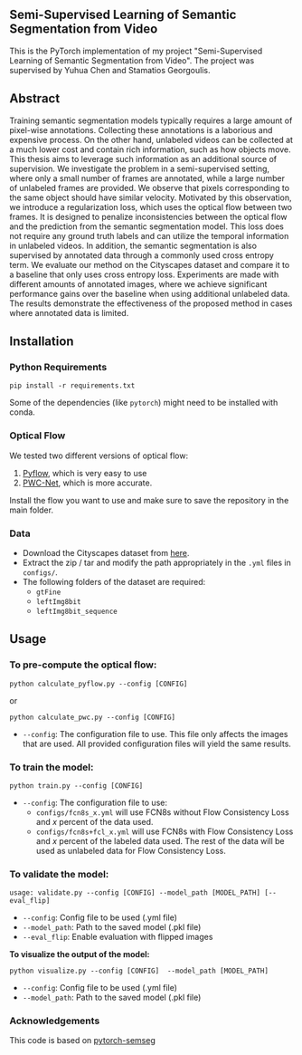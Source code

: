 ## Semi-Supervised Learning of Semantic Segmentation from Video

This is the PyTorch implementation of my project "Semi-Supervised Learning of Semantic Segmentation from Video".
The project was supervised by Yuhua Chen and Stamatios Georgoulis.

## Abstract

Training semantic segmentation models typically requires a large amount of pixel-wise annotations. Collecting
these annotations is a laborious and expensive process. On the other hand, unlabeled videos can be
collected at a much lower cost and contain rich information, such as how objects move.
This thesis aims to leverage such information as an additional source of supervision. We investigate the
problem in a semi-supervised setting, where only a small number of frames are annotated, while a large
number of unlabeled frames are provided. We observe that pixels corresponding to the same object should
have similar velocity. Motivated by this observation, we introduce a regularization loss, which uses the
optical flow between two frames. It is designed to penalize inconsistencies between the optical flow and
the prediction from the semantic segmentation model. This loss does not require any ground truth labels
and can utilize the temporal information in unlabeled videos. In addition, the semantic segmentation is also
supervised by annotated data through a commonly used cross entropy term.
We evaluate our method on the Cityscapes dataset and compare it to a baseline that only uses cross
entropy loss. Experiments are made with different amounts of annotated images, where we achieve significant
performance gains over the baseline when using additional unlabeled data. The results demonstrate the
effectiveness of the proposed method in cases where annotated data is limited.


## Installation


### Python Requirements

```shell
pip install -r requirements.txt
```
Some of the dependencies (like `pytorch`) might need to be installed with conda.


### Optical Flow

We tested two different versions of optical flow:
 1. [Pyflow](https://github.com/pathak22/pyflow), which is very easy to use
 2. [PWC-Net](https://github.com/sniklaus/pytorch-pwc), which is more accurate.
 
Install the flow you want to use and make sure to save the repository in the main folder.


### Data

* Download the Cityscapes dataset from [here](https://www.cityscapes-dataset.com/).
* Extract the zip / tar and modify the path appropriately in the `.yml` files in `configs/`.
* The following folders of the dataset are required:
    - `gtFine`
    - `leftImg8bit`
    - `leftImg8bit_sequence`


## Usage

### To pre-compute the optical flow:

```shell
python calculate_pyflow.py --config [CONFIG] 
```
or 
```shell
python calculate_pwc.py --config [CONFIG] 
```
 * `--config`: The configuration file to use. 
This file only affects the images that are used. 
All provided configuration files will yield the same results.


### To train the model:

```shell
python train.py --config [CONFIG] 
```
 * `--config`: The configuration file to use:
    - `configs/fcn8s_x.yml` will use FCN8s without Flow Consistency Loss and *x* percent of the data used.
    - `configs/fcn8s+fcl_x.yml` will use FCN8s with Flow Consistency Loss and *x* percent of the labeled data used.
 The rest of the data will be used as unlabeled data for Flow Consistency Loss.


### To validate the model:

```shell
usage: validate.py --config [CONFIG] --model_path [MODEL_PATH] [--eval_flip]
```
 * `--config`: Config file to be used (.yml file)
 * `--model_path`: Path to the saved model (.pkl file)
 * `--eval_flip`: Enable evaluation with flipped images



**To visualize the output of the model:**

```shell
python visualize.py --config [CONFIG]  --model_path [MODEL_PATH]
```
 * `--config`: Config file to be used (.yml file)
 * `--model_path`: Path to the saved model (.pkl file)


### Acknowledgements
This code is based on [pytorch-semseg](https://github.com/meetshah1995/pytorch-semseg)
